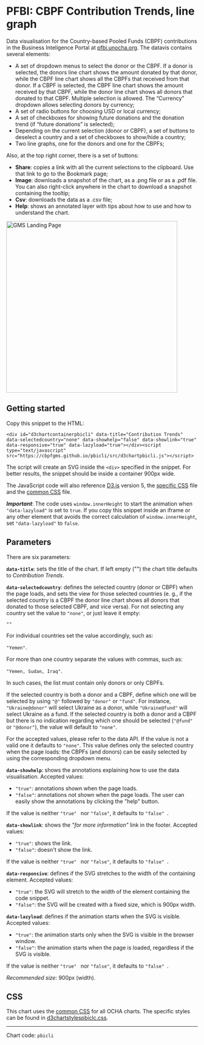# PFBI: CBPF Contribution Trends, line graph

Data visualisation for the Country-based Pooled Funds (CBPF) contributions in the Business Inteligence Portal at [pfbi.unocha.org](https://pfbi.unocha.org). The datavis contains several elements:

- A set of dropdown menus to select the donor or the CBPF. If a donor is selected, the donors line chart shows the amount donated by that donor, while the CBPF line chart shows all the CBPFs that received from that donor. If a CBPF is selected, the CBPF line chart shows the amount received by that CBPF, while the donor line chart shows all donors that donated to that CBPF. Multiple selection is allowed. The “Currency” dropdown allows selecting donors by currency;
- A set of radio buttons for choosing USD or local currency;
- A set of checkboxes for showing future donations and the donation trend (if “future donations” is selected);
- Depending on the current selection (donor or CBPF), a set of buttons to deselect a country and a set of checkboxes to show/hide a country;
- Two line graphs, one for the donors and one for the CBPFs;

Also, at the top right corner, there is a set of buttons:

- **Share**: copies a link with all the current selections to the clipboard. Use that link to go to the Bookmark page;
- **Image**: downloads a snapshot of the chart, as a .png file or as a .pdf file. You can also right-click anywhere in the chart to download a snapshot containing the tooltip;
- **Csv**: downloads the data as a .csv file;
- **Help**: shows an annotated layer with tips about how to use and how to understand the chart.

<img alt="GMS Landing Page" src="https://cbpfgms.github.io/img/thumbnails/pbicli.png" width="450">

## Getting started

Copy this snippet to the HTML:

```<div id="d3chartcontainerpbicli" data-title="Contribution Trends" data-selectedcountry="none" data-showhelp="false" data-showlink="true" data-responsive="true" data-lazyload="true"></div><script type="text/javascript" src="https://cbpfgms.github.io/pbicli/src/d3chartpbicli.js"></script>```

The script will create an SVG inside the `<div>` specified in the snippet. For better results, the snippet should be inside a container 900px wide.

The JavaScript code will also reference [D3.js](https://d3js.org) version 5, the [specific CSS](https://github.com/CBPFGMS/cbpfgms.github.io/raw/master/css/d3chartstylespbicli.css) file and the [common CSS](https://github.com/CBPFGMS/cbpfgms.github.io/raw/master/css/d3chartstyles.css) file.

***Important***: The code uses `window.innerHeight` to start the animation when `"data-lazyload"` is set to `true`. If you copy this snippet inside an iframe or any other element that avoids the correct calculation of `window.innerHeight`, set `"data-lazyload"` to `false`.

## Parameters

There are six parameters:

**`data-title`**: sets the title of the chart. If left empty ("") the chart title defaults to *Contribution Trends*.

**`data-selectedcountry`**: defines the selected country (donor or CBPF) when the page loads, and sets the view for those selected countries (e. g., if the selected country is a CBPF the donor line chart shows all donors that donated to those selected CBPF, and vice versa). For not selecting any country set the value to `"none"`, or just leave it empty:

`""`

For individual countries set the value accordingly, such as:

`"Yemen"`.

For more than one country separate the values with commas, such as:

`"Yemen, Sudan, Iraq"`.

In such cases, the list must contain only donors or only CBPFs.

If the selected country is both a donor and a CBPF, define which one will be selected by using `"@"` followed by `"donor"` or `"fund"`. For instance, `"Ukraine@donor"` will select Ukraine as a donor, while `"Ukraine@fund"` will select Ukraine as a fund. If the selected country is both a donor and a CBPF but there is no indication regarding which one should be selected (`"@fund"` or `"@donor"`), the value will default to `"none"`.

For the accepted values, please refer to the data API. If the value is not a valid one it defaults to `"none"`. This value defines only the selected country when the page loads: the CBPFs (and donors) can be easily selected by using the corresponding dropdown menu.

**`data-showhelp`**: shows the annotations explaining how to use the data visualisation. Accepted values:

- `"true"`: annotations shown when the page loads.
- `"false"`: annotations not shown when the page loads. The user can easily show the annotations by clicking the "help" button.

If the value is neither `"true" ` nor `"false"`, it defaults to `"false" `.

**`data-showlink`**: shows the *"for more information"* link in the footer. Accepted values:

- `"true"`: shows the link.
- `"false"`: doesn't show the link.

If the value is neither `"true" ` nor `"false"`, it defaults to `"false" `.

**`data-responsive`**: defines if the SVG stretches to the width of the containing element. Accepted values:

- `"true"`: the SVG will stretch to the width of the element containing the code snippet.
- `"false"`: the SVG will be created with a fixed size, which is 900px width.

**`data-lazyload`**: defines if the animation starts when the SVG is visible. Accepted values:

- `"true"`: the animation starts only when the SVG is visible in the browser window.
- `"false"`: the animation starts when the page is loaded, regardless if the SVG is visible.

If the value is neither `"true" ` nor `"false"`, it defaults to `"false" `.

*Recommended size*: 900px (width).


## CSS

This chart uses the [common CSS](https://github.com/CBPFGMS/cbpfgms.github.io/raw/master/css/) for all OCHA charts. The specific styles can be found in [d3chartstylespbiclc.css](https://github.com/CBPFGMS/cbpfgms.github.io/blob/master/css/d3chartstylespbicli.css).

---
Chart code: `pbicli`
